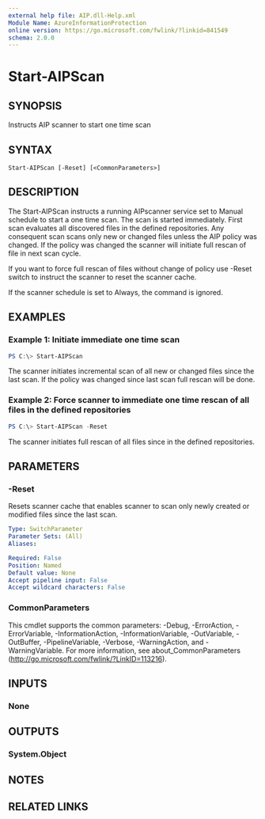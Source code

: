 ```yaml
---
external help file: AIP.dll-Help.xml
Module Name: AzureInformationProtection
online version: https://go.microsoft.com/fwlink/?linkid=841549
schema: 2.0.0
---
```


# Start-AIPScan

## SYNOPSIS
Instructs AIP scanner to start one time scan 

## SYNTAX

```
Start-AIPScan [-Reset] [<CommonParameters>]
```

## DESCRIPTION
The Start-AIPScan instructs a running AIPscanner service set to Manual schedule to start a one time scan. The scan is started immediately. First scan evaluates all discovered files in the defined repositories. Any consequent scan scans only new or changed files unless the AIP policy was changed. 
If the policy was changed the scanner will initiate full rescan of file in next scan cycle. 

If you want to force full rescan of files without change of policy use -Reset switch to instruct the scanner to reset the scanner cache.

If the scanner schedule is set to Always, the command is ignored.

## EXAMPLES

### Example 1: Initiate immediate one time scan
```powershell
PS C:\> Start-AIPScan
```

The scanner initiates incremental scan of all new or changed files since the last scan. If the policy was changed since last scan full rescan will be done.

### Example 2: Force scanner to immediate one time rescan of all files in the defined repositories
```powershell
PS C:\> Start-AIPScan -Reset
```

The scanner initiates full rescan of all files since in the defined repositories.

## PARAMETERS

### -Reset
Resets scanner cache that enables scanner to scan only newly created or modified files since the last scan.

```yaml
Type: SwitchParameter
Parameter Sets: (All)
Aliases:

Required: False
Position: Named
Default value: None
Accept pipeline input: False
Accept wildcard characters: False
```

### CommonParameters
This cmdlet supports the common parameters: -Debug, -ErrorAction, -ErrorVariable, -InformationAction, -InformationVariable, -OutVariable, -OutBuffer, -PipelineVariable, -Verbose, -WarningAction, and -WarningVariable.
For more information, see about_CommonParameters (http://go.microsoft.com/fwlink/?LinkID=113216).

## INPUTS

### None


## OUTPUTS

### System.Object

## NOTES

## RELATED LINKS
